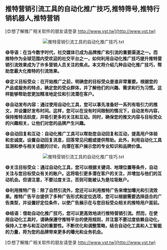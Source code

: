 ## **推特营销引流工具的自动化推广技巧,推特筛号,推特行销机器人,推特营销**

[😍想了解推广相关软件的朋友请登录 http://www.vst.tw](http://www.vst.tw)

 <center><img src="https://vst.tw/MP4/tuiguang/png/1.png" alt="推特营销引流工具的自动化推广技巧.txt"></center>

**😄导语：在当今数字时代，社交媒体已成为品牌推广和引流的重要渠道之一。而推特作为全球范围内受欢迎的社交平台之一，如何利用自动化推广技巧提升推特营销引流效果成为了许多营销人员关注的焦点。本文将介绍几种自动化推广技巧，帮助您最大化推特的引流效果。**

**😄定义目标受众：在开始推广之前，明确您的目标受众是谁非常重要。根据您的产品或服务的特点，确定您的受众群体，并了解他们的兴趣、需求和行为习惯。这样能够帮助您更加精准地定位和引流潜在客户。**

**😄自动发布内容：通过使用自动化工具，您可以事先准备好一系列有吸引力的推文，并设置好发布时间。这样，您可以在没有时间限制的情况下，自动发布内容，保持推特活跃度，并吸引更多的关注和互动。同时，确保您的推文内容与目标受众的兴趣相关，让他们对您的品牌产生兴趣。**

**😄自动回复和互动：自动化推广工具可以帮助您自动回复和互动，提高用户体验和忠诚度。设置自动回复消息，回答常见问题或提供帮助。此外，利用自动化工具监测和参与相关话题的讨论，向潜在客户展示您的专业知识和品牌价值。**

 <center><img src="https://vst.tw/MP4/tuiguang/png/8.png" alt="推特营销引流工具的自动化推广技巧.txt"></center>

**😄关注目标受众：通过自动化工具，您可以根据关键词、地理位置等条件，自动关注与您目标受众有关的账户。这将吸引更多潜在客户的关注，并增加与他们的互动机会。但请注意，不要过度关注，否则可能被认为是垃圾账户。**

**😄利用推特广告：除了自然引流外，您还可以利用推特广告来增加曝光和引流效果。推特广告平台提供了多种广告形式和定位选项，您可以根据需要选择适合的广告类型，并设置好定位条件，以使广告展示在与您目标受众相关的推特用户面前。**

**😄结语：借助自动化推广技巧，您可以更高效地进行推特营销引流。然而，在使用自动化工具时，请确保遵守推特平台的使用规则，并注意不要过度依赖自动化，保持人工参与和互动的重要性。不断优化和调整策略，结合自动化工具和人工智能的力量，将为您的品牌带来更多的曝光和业务机会。**

[😍想了解推广相关软件的朋友请登录 http://www.vst.tw](http://www.vst.tw)



